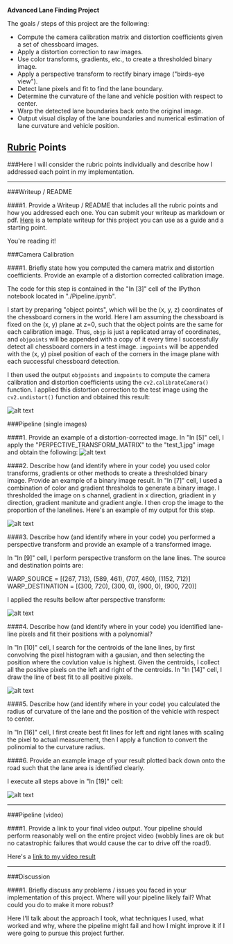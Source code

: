 
**Advanced Lane Finding Project**

The goals / steps of this project are the following:

* Compute the camera calibration matrix and distortion coefficients given a set of chessboard images.
* Apply a distortion correction to raw images.
* Use color transforms, gradients, etc., to create a thresholded binary image.
* Apply a perspective transform to rectify binary image ("birds-eye view").
* Detect lane pixels and fit to find the lane boundary.
* Determine the curvature of the lane and vehicle position with respect to center.
* Warp the detected lane boundaries back onto the original image.
* Output visual display of the lane boundaries and numerical estimation of lane curvature and vehicle position.

[//]: # (Image References)

[image1]: ./examples/undistorted_output.png "Undistorted"
[image2]: ./examples/undistorted_test1.png "Road Transformed"
[image3]: ./examples/lanelines.png "Lane Lines"
[image4]: ./examples/warped_lanelines.png "Warped Lane Lines"
[image5]: ./examples/fit_lines.png "Fit lines"
[image6]: ./examples/final_output.png "Final Output"
[video1]: ./project_video_output.mp4 "Video"

## [Rubric](https://review.udacity.com/#!/rubrics/571/view) Points
###Here I will consider the rubric points individually and describe how I addressed each point in my implementation.  

---
###Writeup / README

####1. Provide a Writeup / README that includes all the rubric points and how you addressed each one.  You can submit your writeup as markdown or pdf.  [Here](https://github.com/udacity/CarND-Advanced-Lane-Lines/blob/master/writeup_template.md) is a template writeup for this project you can use as a guide and a starting point.  

You're reading it!

###Camera Calibration

####1. Briefly state how you computed the camera matrix and distortion coefficients. Provide an example of a distortion corrected calibration image.

The code for this step is contained in the "In [3]" cell of the IPython notebook located in "./Pipeline.ipynb".  

I start by preparing "object points", which will be the (x, y, z) coordinates of the chessboard corners in the world. Here I am assuming the chessboard is fixed on the (x, y) plane at z=0, such that the object points are the same for each calibration image.  Thus, `objp` is just a replicated array of coordinates, and `objpoints` will be appended with a copy of it every time I successfully detect all chessboard corners in a test image.  `imgpoints` will be appended with the (x, y) pixel position of each of the corners in the image plane with each successful chessboard detection.  

I then used the output `objpoints` and `imgpoints` to compute the camera calibration and distortion coefficients using the `cv2.calibrateCamera()` function.  I applied this distortion correction to the test image using the `cv2.undistort()` function and obtained this result: 

![alt text][image1]

###Pipeline (single images)

####1. Provide an example of a distortion-corrected image.
In "In [5]" cell, I apply the "PERPECTIVE_TRANSFORM_MATRIX" to the "test_1.jpg" image and obtain the following:
![alt text][image2]

####2. Describe how (and identify where in your code) you used color transforms, gradients or other methods to create a thresholded binary image.  Provide an example of a binary image result.
In "In [7]" cell, I used a combination of color and gradient thresholds to generate a binary image. I thresholded the image on s channel, gradient in x direction, griadient in y direction, gradient manitute and gradient angle.  I then crop the image to the proportion of the lanelines. Here's an example of my output for this step.

![alt text][image3]

####3. Describe how (and identify where in your code) you performed a perspective transform and provide an example of a transformed image.

In "In [9]" cell, I perform perspective transform on the lane lines.
The source and destination points are:

WARP_SOURCE =      [(267, 713), (589, 461), (707, 460), (1152, 712)]
WARP_DESTINATION = [(300, 720), (300, 0),   (900, 0),   (900, 720)]

I applied the results bellow after perspective transform:

![alt text][image4]

####4. Describe how (and identify where in your code) you identified lane-line pixels and fit their positions with a polynomial?

In "In [10]" cell, I search for the centroids of the lane lines, by first convolving the pixel histogram with a gausian, and then selecting the position where the covlution value is highest.
Given the centroids, I collect all the positive pixels on the left and right of the centroids.
In "In [14]" cell, I draw the line of best fit to all positive pixels.

![alt text][image5]

####5. Describe how (and identify where in your code) you calculated the radius of curvature of the lane and the position of the vehicle with respect to center.

In "In [16]" cell, I first create best fit lines for left and right lanes with scaling the pixel to actual measurement, then I apply a function to convert the polinomial to the curvature radius.

####6. Provide an example image of your result plotted back down onto the road such that the lane area is identified clearly.

I execute all steps above in "In [19]" cell:

![alt text][image6]

---

###Pipeline (video)

####1. Provide a link to your final video output.  Your pipeline should perform reasonably well on the entire project video (wobbly lines are ok but no catastrophic failures that would cause the car to drive off the road!).

Here's a [link to my video result](![video1])

---

###Discussion

####1. Briefly discuss any problems / issues you faced in your implementation of this project.  Where will your pipeline likely fail?  What could you do to make it more robust?

Here I'll talk about the approach I took, what techniques I used, what worked and why, where the pipeline might fail and how I might improve it if I were going to pursue this project further.  

